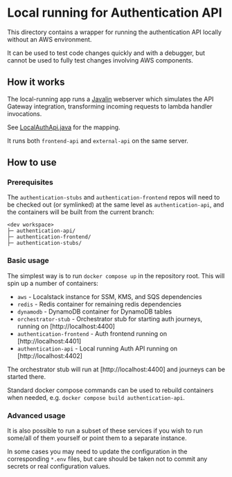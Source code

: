 # Local running for Authentication API

This directory contains a wrapper for running the authentication API locally without an AWS environment.

It can be used to test code changes quickly and with a debugger,
but cannot be used to fully test changes involving AWS components.  

## How it works

The local-running app runs a [Javalin](https://javalin.io/) webserver which simulates the API Gateway integration,
transforming incoming requests to lambda handler invocations.

See [LocalAuthApi.java](./src/main/java/uk/gov/di/authentication/local/LocalAuthApi.java) for the mapping.

It runs both `frontend-api` and `external-api` on the same server.

## How to use

### Prerequisites

The `authentication-stubs` and `authentication-frontend` repos will need to be checked out (or symlinked)
at the same level as `authentication-api`, and the containers will be built from the current branch:

```
<dev workspace>
├─ authentication-api/
├─ authentication-frontend/
├─ authentication-stubs/
```

### Basic usage

The simplest way is to run `docker compose up` in the repository root. This will spin up a number of containers:

- `aws` - Localstack instance for SSM, KMS, and SQS dependencies
- `redis` - Redis container for remaining redis dependencies
- `dynamodb` - DynamoDB container for DynamoDB tables
- `orchestrator-stub` - Orchestrator stub for starting auth journeys, running on [http://localhost:4400]
- `authentication-frontend` - Auth frontend running on [http://localhost:4401]
- `authentication-api` - Local running Auth API running on [http://localhost:4402] 

The orchestrator stub will run at [http://localhost:4400] and journeys can be started there.

Standard docker compose commands can be used to rebuild containers when needed,
e.g. `docker compose build authentication-api`. 

### Advanced usage

It is also possible to run a subset of these services if you wish to run some/all of them yourself
or point them to a separate instance.

In some cases you may need to update the configuration in the corresponding `*.env` files,
but care should be taken not to commit any secrets or real configuration values.
